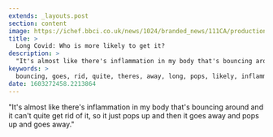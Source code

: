 ```yaml
--- 
extends: _layouts.post 
section: content 
image: https://ichef.bbci.co.uk/news/1024/branded_news/111CA/production/_115009007_18be76bd-d0c1-44f1-a40e-7fae3f14aba32.jpg 
title: > 
  Long Covid: Who is more likely to get it? 
description: > 
  "It's almost like there's inflammation in my body that's bouncing around and it can't quite get rid of it, so it just pops up and then it goes away and pops up and goes away." 
keywords: > 
  bouncing, goes, rid, quite, theres, away, long, pops, likely, inflammation, thats, covid, cant 
date: 1603272458.2213864 
--- 
```

<div><p>"It's almost like there's inflammation in my body that's bouncing around and it can't quite get rid of it, so it just pops up and then it goes away and pops up and goes away."</p></div>